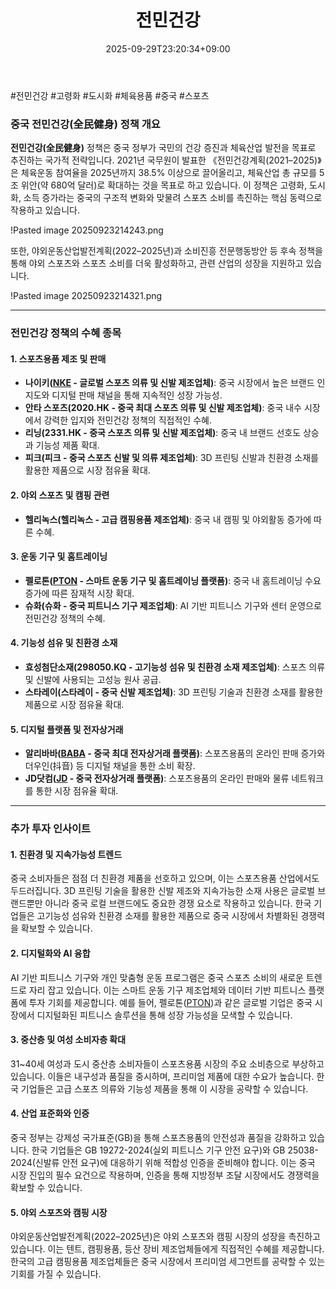 ﻿---
title: "전민건강"
date: 2025-09-29T23:20:34+09:00
lastmod: 2025-10-02T20:04:09+09:00
type: docs
sidebar:
  open: true
weight: 2
---
<div style="display:none">
  <meta property="article:published_time" content="2025-09-29T14:20:34Z" />
  <meta property="article:modified_time" content="2025-10-02T11:04:09Z" />
</div>
#전민건강 #고령화 #도시화 #체육용품 #중국 #스포츠

### 중국 전민건강(全民健身) 정책 개요

**전민건강(全民健身)** 정책은 중국 정부가 국민의 건강 증진과 체육산업 발전을 목표로 추진하는 국가적 전략입니다. 2021년 국무원이 발표한 《전민건강계획(2021–2025)》은 체육운동 참여율을 2025년까지 38.5% 이상으로 끌어올리고, 체육산업 총 규모를 5조 위안(약 680억 달러)로 확대하는 것을 목표로 하고 있습니다. 이 정책은 고령화, 도시화, 소득 증가라는 중국의 구조적 변화와 맞물려 스포츠 소비를 촉진하는 핵심 동력으로 작용하고 있습니다.

!Pasted image 20250923214243.png

또한, 야외운동산업발전계획(2022–2025년)과 소비진흥 전문행동방안 등 후속 정책을 통해 야외 스포츠와 스포츠 소비를 더욱 활성화하고, 관련 산업의 성장을 지원하고 있습니다.

!Pasted image 20250923214321.png

---

### 전민건강 정책의 수혜 종목

#### 1. **스포츠용품 제조 및 판매**

- **나이키([NKE](/company-analysis/nke/) - 글로벌 스포츠 의류 및 신발 제조업체)**: 중국 시장에서 높은 브랜드 인지도와 디지털 판매 채널을 통해 지속적인 성장 가능성.
- **안타 스포츠(2020.HK - 중국 최대 스포츠 의류 및 신발 제조업체)**: 중국 내수 시장에서 강력한 입지와 전민건강 정책의 직접적인 수혜.
- **리닝(2331.HK - 중국 스포츠 의류 및 신발 제조업체)**: 중국 내 브랜드 선호도 상승과 기능성 제품 확대.
- **피크(피크 - 중국 스포츠 신발 및 의류 제조업체)**: 3D 프린팅 신발과 친환경 소재를 활용한 제품으로 시장 점유율 확대.

#### 2. **야외 스포츠 및 캠핑 관련**

- **헬리녹스(헬리녹스 - 고급 캠핑용품 제조업체)**: 중국 내 캠핑 및 야외활동 증가에 따른 수혜.

#### 3. **운동 기구 및 홈트레이닝**

- **펠로톤([PTON](/company-analysis/pton/) - 스마트 운동 기구 및 홈트레이닝 플랫폼)**: 중국 내 홈트레이닝 수요 증가에 따른 잠재적 시장 확대.
- **슈화(슈화 - 중국 피트니스 기구 제조업체)**: AI 기반 피트니스 기구와 센터 운영으로 전민건강 정책의 수혜.

#### 4. **기능성 섬유 및 친환경 소재**

- **효성첨단소재(298050.KQ - 고기능성 섬유 및 친환경 소재 제조업체)**: 스포츠 의류 및 신발에 사용되는 고성능 원사 공급.
- **스타레이(스타레이 - 중국 신발 제조업체)**: 3D 프린팅 기술과 친환경 소재를 활용한 제품으로 시장 점유율 확대.

#### 5. **디지털 플랫폼 및 전자상거래**

- **알리바바([BABA](/company-analysis/baba/) - 중국 최대 전자상거래 플랫폼)**: 스포츠용품의 온라인 판매 증가와 더우인(抖音) 등 디지털 채널을 통한 소비 확장.
- **JD닷컴([JD](/company-analysis/jd/) - 중국 전자상거래 플랫폼)**: 스포츠용품의 온라인 판매와 물류 네트워크를 통한 시장 점유율 확대.

---

### 추가 투자 인사이트

#### 1. **친환경 및 지속가능성 트렌드**

중국 소비자들은 점점 더 친환경 제품을 선호하고 있으며, 이는 스포츠용품 산업에서도 두드러집니다. 3D 프린팅 기술을 활용한 신발 제조와 지속가능한 소재 사용은 글로벌 브랜드뿐만 아니라 중국 로컬 브랜드에도 중요한 경쟁 요소로 작용하고 있습니다. 한국 기업들은 고기능성 섬유와 친환경 소재를 활용한 제품으로 중국 시장에서 차별화된 경쟁력을 확보할 수 있습니다.

#### 2. **디지털화와 AI 융합**

AI 기반 피트니스 기구와 개인 맞춤형 운동 프로그램은 중국 스포츠 소비의 새로운 트렌드로 자리 잡고 있습니다. 이는 스마트 운동 기구 제조업체와 데이터 기반 피트니스 플랫폼에 투자 기회를 제공합니다. 예를 들어, 펠로톤([PTON](/company-analysis/pton/))과 같은 글로벌 기업은 중국 시장에서 디지털화된 피트니스 솔루션을 통해 성장 가능성을 모색할 수 있습니다.

#### 3. **중산층 및 여성 소비자층 확대**

31~40세 여성과 도시 중산층 소비자들이 스포츠용품 시장의 주요 소비층으로 부상하고 있습니다. 이들은 내구성과 품질을 중시하며, 프리미엄 제품에 대한 수요가 높습니다. 한국 기업들은 고급 스포츠 의류와 기능성 제품을 통해 이 시장을 공략할 수 있습니다.

#### 4. **산업 표준화와 인증**

중국 정부는 강제성 국가표준(GB)을 통해 스포츠용품의 안전성과 품질을 강화하고 있습니다. 한국 기업들은 GB 19272-2024(실외 피트니스 기구 안전 요구)와 GB 25038-2024(신발류 안전 요구)에 대응하기 위해 적합성 인증을 준비해야 합니다. 이는 중국 시장 진입의 필수 요건으로 작용하며, 인증을 통해 지방정부 조달 시장에서도 경쟁력을 확보할 수 있습니다.

#### 5. **야외 스포츠와 캠핑 시장**

야외운동산업발전계획(2022–2025년)은 야외 스포츠와 캠핑 시장의 성장을 촉진하고 있습니다. 이는 텐트, 캠핑용품, 등산 장비 제조업체들에게 직접적인 수혜를 제공합니다. 한국의 고급 캠핑용품 제조업체들은 중국 시장에서 프리미엄 세그먼트를 공략할 수 있는 기회를 가질 수 있습니다.
